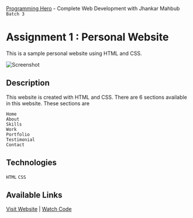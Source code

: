 [Programming Hero](https://web.programming-hero.com/) - Complete Web Development with Jhankar Mahbub `Batch 3`

# Assignment 1 : Personal Website

This is a sample personal website using HTML and CSS.

![Screenshot](https://user-images.githubusercontent.com/56265819/139056831-e569643d-ec7a-46d0-8a0c-282493fa658f.png)

## Description

This website is created with HTML and CSS. There are 6 sections available in this website. These sections are 

    Home
    About
    Skills
    Work
    Portfolio
    Testimonial
    Contact
    
## Technologies

`HTML` `CSS`

## Available Links

[Visit Website](https://mustaquenadim.github.io/ph_assignment-1_portfolio-website/) | [Watch Code](https://github.com/mustaquenadim/ph_assignment-1_portfolio-website)
